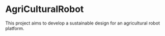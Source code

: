 # AgriCulturalRobot
This project aims to develop a sustainable design for an agricultural robot platform.
